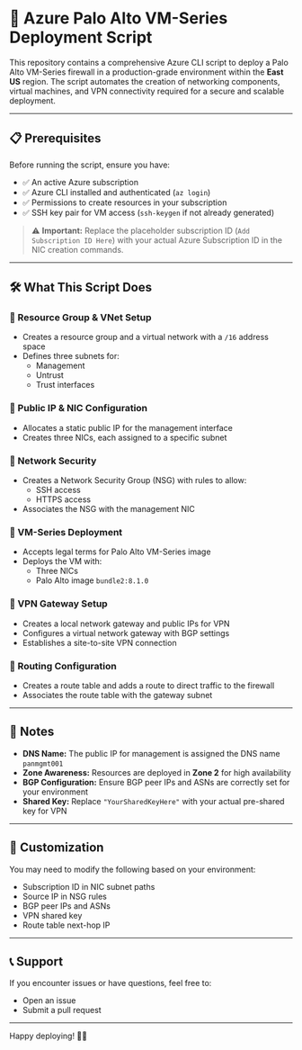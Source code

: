 # 🚀 Azure Palo Alto VM-Series Deployment Script

This repository contains a comprehensive Azure CLI script to deploy a Palo Alto VM-Series firewall in a production-grade environment within the **East US** region. The script automates the creation of networking components, virtual machines, and VPN connectivity required for a secure and scalable deployment.

---

## 📋 Prerequisites

Before running the script, ensure you have:

- ✅ An active Azure subscription  
- ✅ Azure CLI installed and authenticated (`az login`)  
- ✅ Permissions to create resources in your subscription  
- ✅ SSH key pair for VM access (`ssh-keygen` if not already generated)

> ⚠️ **Important:** Replace the placeholder subscription ID (`Add Subscription ID Here`) with your actual Azure Subscription ID in the NIC creation commands.

---

## 🛠️ What This Script Does

### 🔹 Resource Group & VNet Setup
- Creates a resource group and a virtual network with a `/16` address space  
- Defines three subnets for:
  - Management
  - Untrust
  - Trust interfaces

### 🔹 Public IP & NIC Configuration
- Allocates a static public IP for the management interface  
- Creates three NICs, each assigned to a specific subnet

### 🔹 Network Security
- Creates a Network Security Group (NSG) with rules to allow:
  - SSH access
  - HTTPS access  
- Associates the NSG with the management NIC

### 🔹 VM-Series Deployment
- Accepts legal terms for Palo Alto VM-Series image  
- Deploys the VM with:
  - Three NICs
  - Palo Alto image `bundle2:8.1.0`

### 🔹 VPN Gateway Setup
- Creates a local network gateway and public IPs for VPN  
- Configures a virtual network gateway with BGP settings  
- Establishes a site-to-site VPN connection

### 🔹 Routing Configuration
- Creates a route table and adds a route to direct traffic to the firewall  
- Associates the route table with the gateway subnet

---

## 📌 Notes

- **DNS Name:** The public IP for management is assigned the DNS name `panmgmt001`  
- **Zone Awareness:** Resources are deployed in **Zone 2** for high availability  
- **BGP Configuration:** Ensure BGP peer IPs and ASNs are correctly set for your environment  
- **Shared Key:** Replace `"YourSharedKeyHere"` with your actual pre-shared key for VPN

---

## 🔧 Customization

You may need to modify the following based on your environment:

- Subscription ID in NIC subnet paths  
- Source IP in NSG rules  
- BGP peer IPs and ASNs  
- VPN shared key  
- Route table next-hop IP

---

## 📞 Support

If you encounter issues or have questions, feel free to:

- Open an issue  
- Submit a pull request  

---

Happy deploying! 🔐🔥
